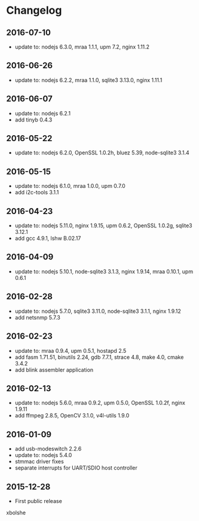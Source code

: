 Changelog
====

## 2016-07-10
* update to: nodejs 6.3.0, mraa 1.1.1, upm 7.2, nginx 1.11.2

## 2016-06-26
* update to: nodejs 6.2.2, mraa 1.1.0, sqlite3 3.13.0, nginx 1.11.1

## 2016-06-07
* update to: nodejs 6.2.1
* add tinyb 0.4.3

## 2016-05-22
* update to: nodejs 6.2.0, OpenSSL 1.0.2h, bluez 5.39, node-sqlite3 3.1.4

## 2016-05-15
* update to: nodejs 6.1.0, mraa 1.0.0, upm 0.7.0
* add i2c-tools 3.1.1

## 2016-04-23
* update to: nodejs 5.11.0, nginx 1.9.15, upm 0.6.2, OpenSSL 1.0.2g, sqlite3 3.12.1
* add gcc 4.9.1, lshw B.02.17

## 2016-04-09
* update to: nodejs 5.10.1, node-sqlite3 3.1.3, nginx 1.9.14, mraa 0.10.1, upm 0.6.1

## 2016-02-28
* update to: nodejs 5.7.0, sqlite3 3.11.0, node-sqlite3 3.1.1, nginx 1.9.12
* add netsnmp 5.7.3

## 2016-02-23
* update to: mraa 0.9.4, upm 0.5.1, hostapd 2.5
* add fasm 1.71.51, binutils 2.24, gdb 7.7.1, strace 4.8, make 4.0, cmake 3.4.2
* add blink assembler application

## 2016-02-13
* update to: nodejs 5.6.0, mraa 0.9.2, upm 0.5.0, OpenSSL 1.0.2f, nginx 1.9.11
* add ffmpeg 2.8.5, OpenCV 3.1.0, v4l-utils 1.9.0

## 2016-01-09
* add usb-modeswitch 2.2.6
* update to: nodejs 5.4.0
* stmmac driver fixes
* separate interrupts for UART/SDIO host controller

## 2015-12-28
* First public release

xbolshe
